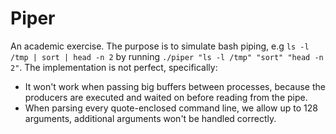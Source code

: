 # Piper

An academic exercise.
The purpose is to simulate bash piping, e.g `ls -l /tmp | sort | head -n 2` by running `./piper "ls -l /tmp" "sort" "head -n 2"`.
The implementation is not perfect, specifically:
- It won't work when passing big buffers between processes, because the producers are executed and waited on before reading from the pipe.
- When parsing every quote-enclosed command line, we allow up to 128 arguments, additional arguments won't be handled correctly.

